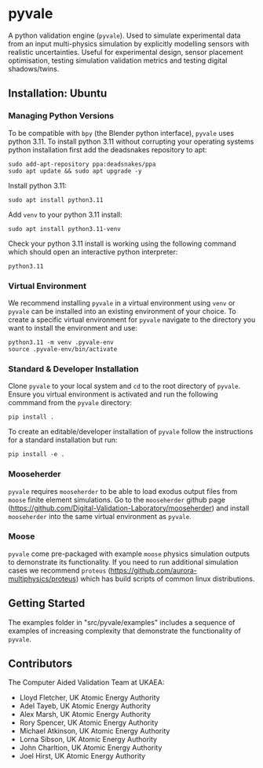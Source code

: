 # pyvale

A python validation engine (`pyvale`). Used to simulate experimental data from an input multi-physics simulation by explicitly modelling sensors with realistic uncertainties. Useful for experimental design, sensor placement optimisation, testing simulation validation metrics and testing digital shadows/twins.

## Installation: Ubuntu
### Managing Python Versions

To be compatible with `bpy` (the Blender python interface), `pyvale` uses python 3.11. To install python 3.11 without corrupting your operating systems python installation first add the deadsnakes repository to apt:
```shell
sudo add-apt-repository ppa:deadsnakes/ppa
sudo apt update && sudo apt upgrade -y
```

Install python 3.11:
```shell
sudo apt install python3.11
```

Add `venv` to your python 3.11 install:
```shell
sudo apt install python3.11-venv
```

Check your python 3.11 install is working using the following command which should open an interactive python interpreter:
```shell
python3.11
```

### Virtual Environment

We recommend installing `pyvale` in a virtual environment using `venv` or `pyvale` can be installed into an existing environment of your choice. To create a specific virtual environment for `pyvale` navigate to the directory you want to install the environment and use:

```shell
python3.11 -m venv .pyvale-env
source .pyvale-env/bin/activate
```

### Standard & Developer Installation

Clone `pyvale` to your local system and `cd` to the root directory of `pyvale`. Ensure you virtual environment is activated and run the following commmand from the `pyvale` directory:

```
pip install .
```

To create an editable/developer installation of `pyvale` follow the instructions for a standard installation but run:

```
pip install -e .
```

### Mooseherder
`pyvale` requires `mooseherder` to be able to load exodus output files from `moose` finite element simulations. Go to the `mooseherder` github page (https://github.com/Digital-Validation-Laboratory/mooseherder) and install `mooseherder` into the same virtual environment as `pyvale`.

### Moose
`pyvale` come pre-packaged with example `moose` physics simulation outputs to demonstrate its functionality. If you need to run additional simulation cases we recommend `proteus` (https://github.com/aurora-multiphysics/proteus) which has build scripts of common linux distributions.

## Getting Started
The examples folder in "src/pyvale/examples" includes a sequence of examples of increasing complexity that demonstrate the functionality of `pyvale`.

## Contributors
The Computer Aided Validation Team at UKAEA:
- Lloyd Fletcher, UK Atomic Energy Authority
- Adel Tayeb, UK Atomic Energy Authority
- Alex Marsh, UK Atomic Energy Authority
- Rory Spencer, UK Atomic Energy Authority
- Michael Atkinson, UK Atomic Energy Authority
- Lorna Sibson, UK Atomic Energy Authority
- John Charltion, UK Atomic Energy Authority
- Joel Hirst, UK Atomic Energy Authority


